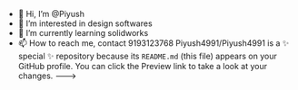 - 👋 Hi, I’m @Piyush 
- 👀 I’m interested in design softwares
- 🌱 I’m currently learning solidworks
- 📫 How to reach me, contact 9193123768
Piyush4991/Piyush4991 is a ✨ special ✨ repository because its `README.md` (this file) appears on your GitHub profile.
You can click the Preview link to take a look at your changes.
--->
